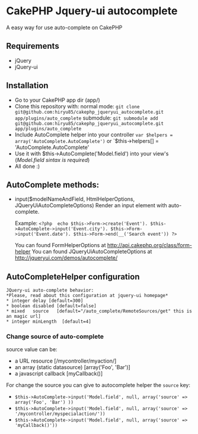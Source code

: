 # CakePHP Jquery-ui autocomplete
A easy way for use auto-complete on CakePHP


## Requirements

* jQuery
* jQuery-ui 

## Installation
* Go to your CakePHP app dir (app/)
* Clone this repository with:
    normal mode: `git clone git@github.com:hiryu85/cakephp_jqueryui_autocomplete.git app/plugins/auto_complete`
    submodule:  `git submodule add git@github.com:hiryu85/cakephp_jqueryui_autocomplete.git app/plugins/auto_complete`     
*  Include AutoComplete helper into your controller 
   `var $helpers = array('AutoComplete.AutoComplete')`  or `$this->helpers[] = 'AutoComplete.AutoComplete'
*  Use it with $this->AutoComplete('Model.field') into your view's (*Model.field sintax is required*)
*  All done :)


## AutoComplete methods:
* input($modelNameAndField, HtmlHelperOptions, JQueryUiAutoCompleteOptions)
  Render an input element with auto-complete.
  
  Example:
  `<?php 
      echo
        $this->Form->create('Event').
        $this->AutoComplete->input('Event.city').
        $this->Form->input('Event.date').
        $this->Form->end(__('Search event'))
    ?>` 

  You can found FormHelperOptions at http://api.cakephp.org/class/form-helper
  You can found JQueryUiAutoCompleteOptions at http://jqueryui.com/demos/autocomplete/

## AutoCompleteHelper configuration
    JQuery-ui auto-complete behavior:
    *Please, read about this configuration at jquery-ui homepage*
    * integer delay [default=300]
    * boolean disabled [default=false]
    * mixed   source   [default="/auto_complete/RemoteSources/get" this is an magic url]    
    * integer minLength  [default=4] 
    
    
### Change source of auto-complete 
source value can be:
*   a URL resource   [/mycontroller/myaction/] 
*   an array  (static datasource)          [array('Foo', 'Bar')] 
*   a javascript callback      [myCallback()] 

For change the source you can give to autocomplete helper the `source` key:
* `$this->AutoComplete->input('Model.field', null, array('source' => array('Foo', 'Bar') ))`   
* `$this->AutoComplete->input('Model.field', null, array('source' => '/mycontroller/myspecialaction/'))` 
* `$this->AutoComplete->input('Model.field', null, array('source' => 'myCallback()'))` 
